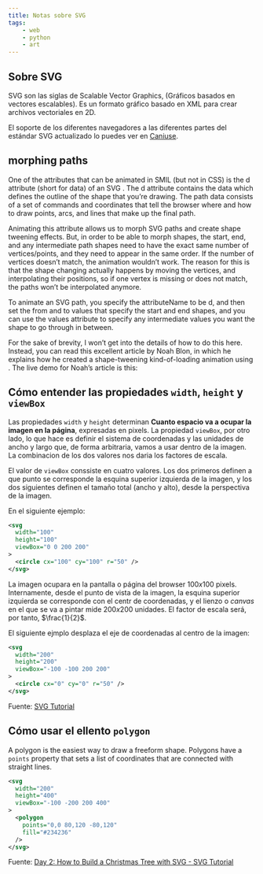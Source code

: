 ```yaml
---
title: Notas sobre SVG
tags:
    - web
    - python
    - art
---
```


## Sobre SVG

SVG son las siglas de Scalable Vector Graphics, (Gráficos basados en vectores
escalables). Es un formato gráfico basado en XML para crear archivos
vectoriales en 2D.

El soporte de los diferentes navegadores a las diferentes partes del estándar
SVG actualizado lo puedes ver en [Caniuse](https://caniuse.com/?cats=SVG&statuses=all).

## morphing paths

One of the attributes that can be animated in SMIL (but not in CSS) is the d
attribute (short for data) of an SVG . The d attribute contains the data which
defines the outline of the shape that you’re drawing. The path data consists of
a set of commands and coordinates that tell the browser where and how to draw
points, arcs, and lines that make up the final path.

Animating this attribute allows us to morph SVG paths and create shape tweening
effects. But, in order to be able to morph shapes, the start, end, and any
intermediate path shapes need to have the exact same number of vertices/points,
and they need to appear in the same order. If the number of vertices doesn’t
match, the animation wouldn’t work. The reason for this is that the shape
changing actually happens by moving the vertices, and interpolating their
positions, so if one vertex is missing or does not match, the paths won’t be
interpolated anymore.

To animate an SVG path, you specify the attributeName to be d, and then set the
from and to values that specify the start and end shapes, and you can use the
values attribute to specify any intermediate values you want the shape to go
through in between.

For the sake of brevity, I won’t get into the details of how to do this here.
Instead, you can read this excellent article by Noah Blon, in which he explains
how he created a shape-tweening kind-of-loading animation using . The live demo
for Noah’s article is this:

## Cómo entender las propiedades `width`, `height` y `viewBox`

Las propiedades `width` y `height` determinan **Cuanto espacio va a ocupar
la imagen en la página**, expresadas en pixels. La propiedad `viewBox`, por
otro lado, lo que hace es definir el sistema de coordenadas y las unidades de
ancho y largo que, de forma arbitraria, vamos a usar dentro de la imagen. La
combinacion de los dos valores nos daria los factores de escala.

El valor de `viewBox` conssiste en cuatro valores. Los dos primeros definen a
que punto se corresponde la esquina superior izquierda de la imagen, y los dos
siguientes definen el tamaño total (ancho y alto), desde la perspectiva de la
imagen.

En el siguiente ejemplo:

```svg
<svg 
  width="100" 
  height="100" 
  viewBox="0 0 200 200"
>
  <circle cx="100" cy="100" r="50" />
</svg>
```

La imagen ocupara en la pantalla o página del browser $100x100$ pixels.
Internamente, desde el punto de vista de la imagen, la esquina superior
izquierda se corresponde con el centr de coordenadas, y el lienzo  o _canvas_
en el que se va a pintar mide $200x200$ unidades. El factor de escala será, por
tanto, $\frac{1}{2}$.

El siguiente ejmplo desplaza el eje de coordenadas al centro de la imagen:

```svg
<svg 
  width="200"
  height="200"
  viewBox="-100 -100 200 200"
>
  <circle cx="0" cy="0" r="50" />
</svg>
```

Fuente: [SVG Tutorial](https://svg-tutorial.com/)

## Cómo usar el ellento `polygon`

A polygon is the easiest way to draw a freeform shape. Polygons
have a `points` property that sets a list of coordinates that are
connected with straight lines.

```svg
<svg 
  width="200"
  height="400"
  viewBox="-100 -200 200 400"
>
  <polygon 
    points="0,0 80,120 -80,120" 
    fill="#234236" 
  />
</svg>
```
Fuente: [Day 2: How to Build a Christmas Tree with SVG - SVG Tutorial](https://svg-tutorial.com/svg/polygon)


